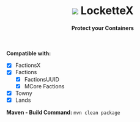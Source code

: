 <span align="center"><h1 align="center"><img src="https://i.imgur.com/tdy6t6C.png?1"> LocketteX</h1><h4 align="center">Protect your Containers</h4></span><br>

**Compatible with:**
- [x] FactionsX
- [x] Factions
  - [x] FactionsUUID
  - [x] MCore Factions
- [x] Towny
- [x] Lands

**Maven - Build Command:**
`mvn clean package`